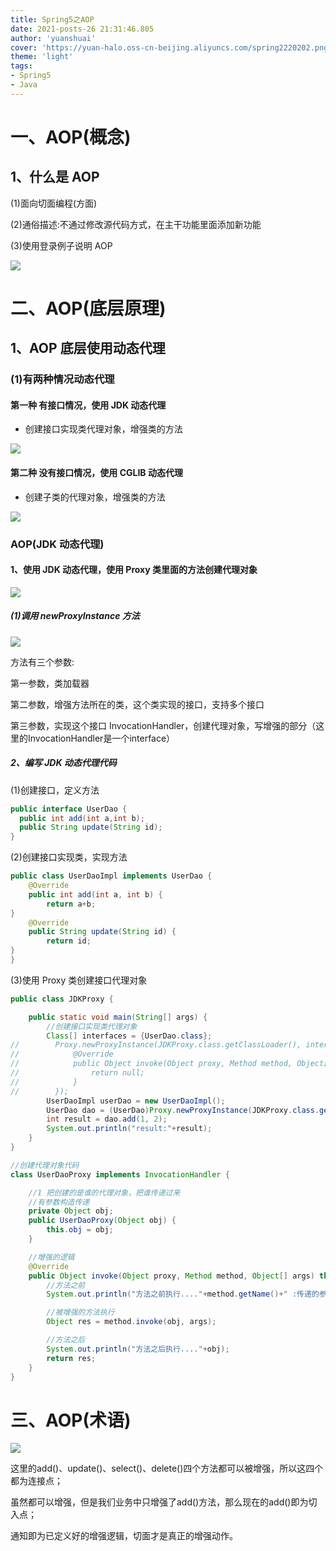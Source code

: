 ```yaml
---
title: Spring5之AOP
date: 2021-posts-26 21:31:46.805
author: 'yuanshuai'
cover: 'https://yuan-halo.oss-cn-beijing.aliyuncs.com/spring2220202.png'
theme: 'light'
tags: 
- Spring5
- Java
---
```


# **一、AOP**(概念)

## **1**、什么是 **AOP** 

(1)面向切面编程(方面)

(2)通俗描述:不通过修改源代码方式，在主干功能里面添加新功能

 (3)使用登录例子说明 AOP

![](https://hexobbblog.oss-cn-beijing.aliyuncs.com/images/spring5/%E5%9B%BE3.png)

# **二、AOP**(底层原理)

## **1**、**AOP** 底层使用动态代理 

### (1)有两种情况动态代理

#### 第一种 有接口情况，使用 **JDK** 动态代理

- 创建接口实现类代理对象，增强类的方法

![](https://hexobbblog.oss-cn-beijing.aliyuncs.com/images/spring5/1.png)

#### 第二种 没有接口情况，使用 **CGLIB** 动态代理

- 创建子类的代理对象，增强类的方法

![](https://hexobbblog.oss-cn-beijing.aliyuncs.com/images/spring5/2.png)

### **AOP**(**JDK** 动态代理)

#### 1、使用 JDK 动态代理，使用 Proxy 类里面的方法创建代理对象

![](https://hexobbblog.oss-cn-beijing.aliyuncs.com/images/spring5/3.png)

##### (1)调用 newProxyInstance 方法

![](https://hexobbblog.oss-cn-beijing.aliyuncs.com/images/spring5/4.png)

方法有三个参数:

第一参数，类加载器 

第二参数，增强方法所在的类，这个类实现的接口，支持多个接口 

第三参数，实现这个接口 InvocationHandler，创建代理对象，写增强的部分（这里的InvocationHandler是一个interface）

##### **2**、编写 **JDK** 动态代理代码 

(1)创建接口，定义方法

```java
public interface UserDao {
  public int add(int a,int b); 
  public String update(String id);
}
```

(2)创建接口实现类，实现方法

```java
public class UserDaoImpl implements UserDao { 
    @Override
    public int add(int a, int b) {
        return a+b;
}
    @Override
    public String update(String id) {
        return id;
} 
}
```

(3)使用 Proxy 类创建接口代理对象

```java
public class JDKProxy {

    public static void main(String[] args) {
        //创建接口实现类代理对象
        Class[] interfaces = {UserDao.class};
//        Proxy.newProxyInstance(JDKProxy.class.getClassLoader(), interfaces, new InvocationHandler() { //这里可以直接创建匿名内部类
//            @Override
//            public Object invoke(Object proxy, Method method, Object[] args) throws Throwable {
//                return null;
//            }
//        });
        UserDaoImpl userDao = new UserDaoImpl();
        UserDao dao = (UserDao)Proxy.newProxyInstance(JDKProxy.class.getClassLoader(), interfaces, new UserDaoProxy(userDao));
        int result = dao.add(1, 2);
        System.out.println("result:"+result);
    }
}

//创建代理对象代码
class UserDaoProxy implements InvocationHandler {

    //1 把创建的是谁的代理对象，把谁传递过来
    //有参数构造传递
    private Object obj;
    public UserDaoProxy(Object obj) {
        this.obj = obj;
    }

    //增强的逻辑
    @Override
    public Object invoke(Object proxy, Method method, Object[] args) throws Throwable {
        //方法之前
        System.out.println("方法之前执行...."+method.getName()+" :传递的参数..."+ Arrays.toString(args));

        //被增强的方法执行
        Object res = method.invoke(obj, args);

        //方法之后
        System.out.println("方法之后执行...."+obj);
        return res;
    }
}
```

# **三、AOP**(术语)

![](https://hexobbblog.oss-cn-beijing.aliyuncs.com/images/spring5/%E5%9B%BE5.png)

这里的add()、update()、select()、delete()四个方法都可以被增强，所以这四个都为连接点；

虽然都可以增强，但是我们业务中只增强了add()方法，那么现在的add()即为切入点；

通知即为已定义好的增强逻辑，切面才是真正的增强动作。